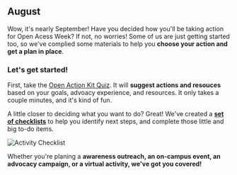 ## August
Wow, it's nearly September!  Have you decided how you'll be taking action for Open Acess Week?  If not, no worries!  Some of us are just getting started too, so we've complied some materials to help you **choose your action and get a plan in place**.
### Let's get started!
First, take the [Open Action Kit Quiz](https://sparcopen.github.io/Open-Action-Kit/quiz).  It will **suggest actions and resouces** based on your goals, advoacy experience, and resources.  It only takes a couple minutes, and it's kind of fun.

A little closer to deciding what you want to do?  Great!  We've created a **[set of checklists](https://drive.google.com/drive/folders/0B3LrgRFGBovxeUtSbWtrSkxjeGM)** to help you identify next steps, and complete those little and big to-do items.  

![Activity Checklist](https://github.com/sparcopen/Open-Action-Kit/blob/master/monthly_deliverables/august/Awareness%20Activity%20Checklist%20(1).png)

Whether you're planing a **awareness outreach, an on-campus event, an advocacy campaign, or a virtual activity, we've got you covered!**








